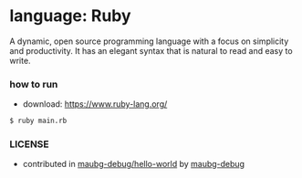 <!-- REQUIRED -->
# language: Ruby

<!-- REQUIRED -->
A dynamic, open source programming language with a focus on simplicity and productivity. It has an elegant syntax that is natural to read and easy to write.

### how to run

<!-- NOT REQUIRED -->
<!-- ANY EXTRA THINGS LIKE:
    HOW TO DOWNLOAD LANGUAGE
    ANY NOTES
    ... -->
* download: https://www.ruby-lang.org/

<!-- REQUIRED -->
```sh
$ ruby main.rb
```

<!-- REQUIRED -->
### LICENSE

* contributed in [maubg-debug/hello-world](https://github.com/maubg-debug/hello-world) by [maubg-debug](https://github.com/maubg-debug)